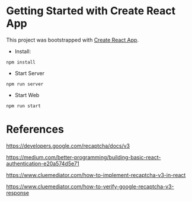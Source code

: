# Getting Started with Create React App

This project was bootstrapped with [Create React App](https://github.com/facebook/create-react-app).

- Install: 
```shell
npm install
```

- Start Server
```shell
npm run server
```

- Start Web
```shell
npm run start
```

# References

https://developers.google.com/recaptcha/docs/v3

https://medium.com/better-programming/building-basic-react-authentication-e20a574d5e71

https://www.cluemediator.com/how-to-implement-recaptcha-v3-in-react

https://www.cluemediator.com/how-to-verify-google-recaptcha-v3-response
